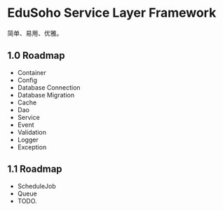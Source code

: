 # EduSoho Service Layer Framework

简单、易用、优雅。

## 1.0 Roadmap

  * Container
  * Config
  * Database Connection
  * Database Migration
  * Cache
  * Dao
  * Service 
  * Event
  * Validation
  * Logger
  * Exception

## 1.1 Roadmap
  
  * ScheduleJob
  * Queue
  * TODO.
